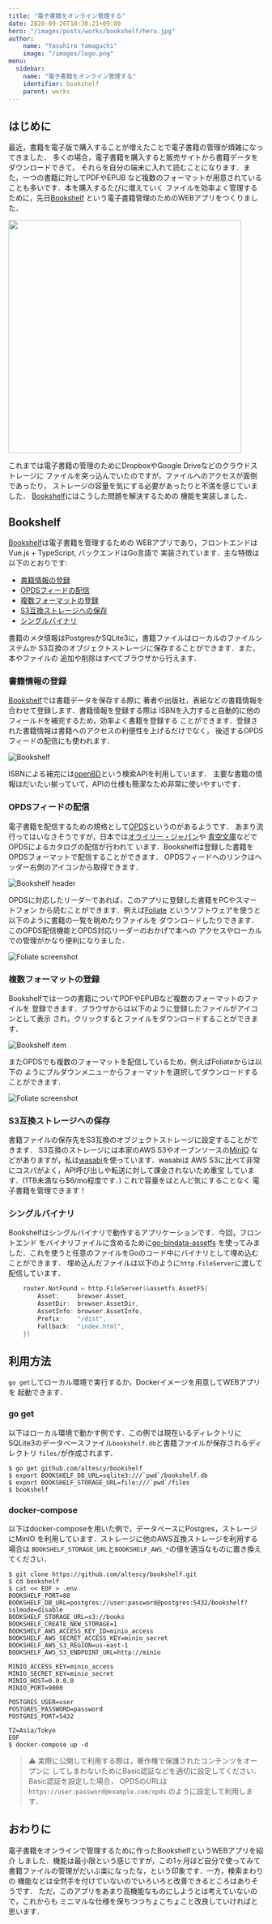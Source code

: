 ```yaml
---
title: "電子書籍をオンライン管理する"
date: 2020-09-26T10:30:21+09:00
hero: "/images/posts/works/bookshelf/hero.jpg"
author:
    name: "Yasuhiro Yamaguchi"
    image: "/images/logo.png"
menu:
  sidebar:
    name: "電子書籍をオンライン管理する"
    identifier: bookshelf
    parent: works
---
```



## はじめに

最近，書籍を電子版で購入することが増えたことで電子書籍の管理が煩雑になってきました．
多くの場合，電子書籍を購入すると販売サイトから書籍データをダウンロードできて，
それらを自分の端末に入れて読むことになります．また，一つの書籍に対してPDFやEPUB
など複数のフォーマットが用意されていることも多いです．本を購入するたびに増えていく
ファイルを効率よく管理するために，先日[Bookshelf](https://github.com/altescy/bookshelf)
という電子書籍管理のためのWEBアプリをつくりました．

 <a href="https://github.com/altescy/bookshelf"><img src="https://github-link-card.s3.ap-northeast-1.amazonaws.com/altescy/bookshelf.png" width="460px"></a>

これまでは電子書籍の管理のためにDropboxやGoogle Driveなどのクラウドストレージに
ファイルを突っ込んでいたのですが，ファイルへのアクセスが面倒であったり，
ストレージの容量を気にする必要があったりと不満を感じていました．
[Bookshelf](https://github.com/altescy/bookshelf)にはこうした問題を解決するための
機能を実装しました．


## Bookshelf

[Bookshelf](https://github.com/altescy/bookshelf)は電子書籍を管理するための
WEBアプリであり，フロントエンドはVue.js + TypeScript, バックエンドはGo言語で
実装されています．主な特徴は以下のとおりです:

- [書籍情報の登録](#書籍情報の登録)
- [OPDSフィードの配信](#opdsフィードの配信)
- [複数フォーマットの登録](#複数フォーマットの登録)
- [S3互換ストレージへの保存](#s3互換ストレージへの保存)
- [シングルバイナリ](#シングルバイナリ)

書籍のメタ情報はPostgresかSQLite3に，書籍ファイルはローカルのファイルシステムか
S3互換のオブジェクトストレージに保存することができます．また，本やファイルの
追加や削除はすべてブラウザから行えます．


### 書籍情報の登録

[Bookshelf](https://github.com/altescy/bookshelf)では書籍データを保存する際に
著者や出版社，表紙などの書籍情報を合わせて登録します．書籍情報を登録する際は
ISBNを入力すると自動的に他のフィールドを補完するため，効率よく書籍を登録する
ことができます．登録された書籍情報は書籍へのアクセスの利便性を上げるだけでなく，
後述するOPDSフィードの配信にも使われます．

![Bookshelf](/images/posts/works/bookshelf/bookshelf.png)

ISBNによる補完には[openBD](https://openbd.jp/)という検索APIを利用しています．
主要な書籍の情報はだいたい揃っていて，APIの仕様も簡潔なため非常に使いやすいです．


### OPDSフィードの配信

電子書籍を配信するための規格として[OPDS](https://opds.io/)というのがあるようです．
あまり流行ってはいなさそうですが，日本では[オライリー・ジャパン](https://www.oreilly.co.jp/community/blog/2012/02/opds-catalog-available.html)や
[青空文庫](https://www.aozora.gr.jp/)などでOPDSによるカタログの配信が行われて
います．Bookshelfは登録した書籍をOPDSフォーマットで配信することができます．
OPDSフィードへのリンクはヘッダー右側のアイコンから取得できます．

![Bookshelf header](/images/posts/works/bookshelf/bookshelf_header.png)

OPDSに対応したリーダーであれば，このアプリに登録した書籍をPCやスマートフォン
から読むことができます．例えば[Foliate](https://johnfactotum.github.io/foliate/)
というソフトウェアを使うと以下のように書籍の一覧を眺めたりファイルを
ダウンロードしたりできます．このOPDS配信機能とOPDS対応リーダーのおかげで本への
アクセスやローカルでの管理がかなり便利になりました．

![Foliate screenshot](/images/posts/works/bookshelf/foliate_list.png)


### 複数フォーマットの登録

Bookshelfでは一つの書籍についてPDFやEPUBなど複数のフォーマットのファイルを
登録できます．ブラウザからは以下のように登録したファイルがアイコンとして表示
され，クリックするとファイルをダウンロードすることができます．

![Bookshelf item](/images/posts/works/bookshelf/bookshelf_item.png)

またOPDSでも複数のフォーマットを配信しているため，例えばFoliateからは以下の
ようにプルダウンメニューからフォーマットを選択してダウンロードすることができます．

![Foliate screenshot](/images/posts/works/bookshelf/foliate_download.png)


### S3互換ストレージへの保存

書籍ファイルの保存先をS3互換のオブジェクトストレージに設定することができます．
S3互換のストレージには本家のAWS S3やオープンソースの[MinIO](https://min.io/)
などがありますが，私は[wasabi](https://wasabi.com/)を使っています．wasabiは
AWS S3に比べて非常にコスパがよく，API呼び出しや転送に対して課金されないため重宝
しています．(1TB未満なら$6/mo程度です．) これで容量をほとんど気にすることなく
電子書籍を管理できます！


### シングルバイナリ

Bookshelfはシングルバイナリで動作するアプリケーションです．今回，フロントエンド
をバイナリファイルに含めるために[go-bindata-assetfs](https://github.com/elazarl/go-bindata-assetfs)
を使ってみました．これを使うと任意のファイルをGoのコード中にバイナリとして埋め込む
ことができます．
埋め込んだファイルは以下のように`http.FileServer`に渡して配信しています．

```go
	router.NotFound = http.FileServer(&assetfs.AssetFS{
		Asset:     browser.Asset,
		AssetDir:  browser.AssetDir,
		AssetInfo: browser.AssetInfo,
		Prefix:    "/dist",
		Fallback:  "index.html",
	})
```


## 利用方法

`go get`してローカル環境で実行するか，Dockerイメージを用意してWEBアプリを
起動できます．

### go get

以下はローカル環境で動かす例です．この例では現在いるディレクトリに
SQLite3のデータベースファイル`bookshelf.db`と書籍ファイルが保存されるディレクトリ
`files/`が作成されます．
```
$ go get github.com/altescy/bookshelf
$ export BOOKSHELF_DB_URL=sqlite3:///`pwd`/bookshelf.db
$ export BOOKSHELF_STORAGE_URL=file:///`pwd`/files
$ bookshelf
```

### docker-compose
以下はdocker-composeを用いた例で，データベースにPostgres，ストレージにMinIO
を利用しています．ストレージに他のAWS互換ストレージを利用する場合は
`BOOKSHELF_STORAGE_URL`と`BOOKSHELF_AWS_*`の値を適当なものに置き換えてください．
```
$ git clone https://github.com/altescy/bookshelf.git
$ cd bookshelf
$ cat << EOF > .env
BOOKSHELF_PORT=80
BOOKSHELF_DB_URL=postgres://user:password@postgres:5432/bookshelf?sslmode=disable
BOOKSHELF_STORAGE_URL=s3://books
BOOKSHELF_CREATE_NEW_STORAGE=1
BOOKSHELF_AWS_ACCESS_KEY_ID=minio_access
BOOKSHELF_AWS_SECRET_ACCESS_KEY=minio_secret
BOOKSHELF_AWS_S3_REGION=us-east-1
BOOKSHELF_AWS_S3_ENDPOINT_URL=http://minio

MINIO_ACCESS_KEY=minio_access
MINIO_SECRET_KEY=minio_secret
MINIO_HOST=0.0.0.0
MINIO_PORT=9000

POSTGRES_USER=user
POSTGRES_PASSWORD=password
POSTGRES_PORT=5432

TZ=Asia/Tokyo
EOF
$ docker-compose up -d
```

> :warning: 実際に公開して利用する際は，著作権で保護されたコンテンツをオープンに
> してしまわないためにBasic認証などを適切に設定してください．Basic認証を設定した場合，
> OPDSのURLは `https://user:password@example.com/opds` のように設定して利用します．


## おわりに

電子書籍をオンラインで管理するために作ったBookshelfというWEBアプリを紹介
しました．機能は最小限という感じですが，この1ヶ月ほど自分で使ってみて
書籍ファイルの管理がだいぶ楽になったな，という印象です．一方，検索まわりの
機能などは全然手を付けていないのでいろいろと改善できるところはありそうです．
ただ，このアプリをあまり高機能なものにしようとは考えていないので，これからも
ミニマルな仕様を保ちつつちょこちょこと改良していければと思います．
